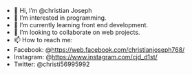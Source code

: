 - 👋 Hi, I’m @christian Joseph
- 👀 I’m interested in programming.
- 🌱 I’m currently learning front end development.
- 💞️ I’m looking to collaborate on web projects.
- 📫 How to reach me:
- Facebook: @https://web.facebook.com/christianjoseph768/
- Instagram: @https://www.instagram.com/cjd_d1st/
- Twitter: @christi56995992

<!---
christianjoseph769/christianjoseph769 is a ✨ special ✨ repository because its `README.md` (this file) appears on your GitHub profile.
You can click the Preview link to take a look at your changes.
--->
